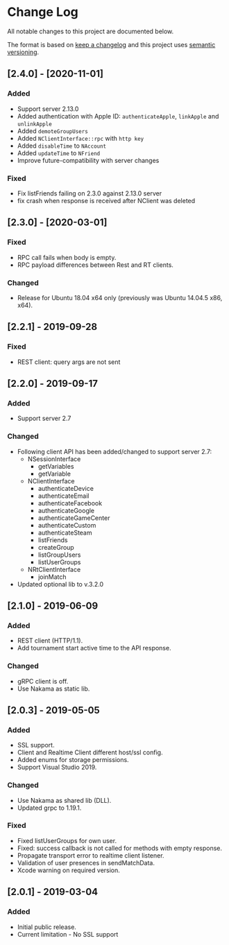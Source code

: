 # Change Log

All notable changes to this project are documented below.

The format is based on [keep a changelog](http://keepachangelog.com/) and this project uses [semantic versioning](http://semver.org/).

## [2.4.0] - [2020-11-01]
### Added
- Support server 2.13.0
- Added authentication with Apple ID: `authenticateApple`, `linkApple` and `unlinkApple`
- Added `demoteGroupUsers`
- Added `NClientInterface::rpc` with `http key`
- Added `disableTime` to `NAccount`
- Added `updateTime` to `NFriend`
- Improve future-compatibility with server changes

### Fixed
- Fix listFriends failing on 2.3.0 against 2.13.0 server
- fix crash when response is received after NClient was deleted

## [2.3.0] - [2020-03-01]
### Fixed
- RPC call fails when body is empty.
- RPC payload differences between Rest and RT clients.

### Changed
- Release for Ubuntu 18.04 x64 only (previously was Ubuntu 14.04.5 x86, x64).

## [2.2.1] - 2019-09-28
### Fixed
- REST client: query args are not sent

## [2.2.0] - 2019-09-17
### Added
- Support server 2.7

### Changed
- Following client API has been added/changed to support server 2.7:
  - NSessionInterface
    - getVariables
    - getVariable
  - NClientInterface
    - authenticateDevice
    - authenticateEmail
    - authenticateFacebook
    - authenticateGoogle
    - authenticateGameCenter
    - authenticateCustom
    - authenticateSteam
    - listFriends
    - createGroup
    - listGroupUsers
    - listUserGroups
  - NRtClientInterface
    - joinMatch
- Updated optional lib to v.3.2.0

## [2.1.0] - 2019-06-09
### Added
- REST client (HTTP/1.1).
- Add tournament start active time to the API response.

### Changed
- gRPC client is off.
- Use Nakama as static lib.

## [2.0.3] - 2019-05-05
### Added
- SSL support.
- Client and Realtime Client different host/ssl config.
- Added enums for storage permissions.
- Support Visual Studio 2019.

### Changed
- Use Nakama as shared lib (DLL).
- Updated grpc to 1.19.1.

### Fixed
- Fixed listUserGroups for own user.
- Fixed: success callback is not called for methods with empty response.
- Propagate transport error to realtime client listener.
- Validation of user presences in sendMatchData.
- Xcode warning on required version.

## [2.0.1] - 2019-03-04
### Added
- Initial public release.
- Current limitation - No SSL support

